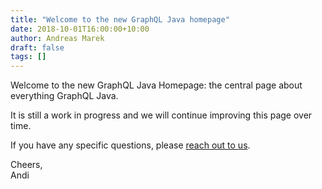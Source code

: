 ```yaml
---
title: "Welcome to the new GraphQL Java homepage"
date: 2018-10-01T16:00:00+10:00
author: Andreas Marek
draft: false
tags: []
---
```


Welcome to the new GraphQL Java Homepage: the central page about everything GraphQL Java. 

It is still a work in progress and we will continue improving this page over time.

If you have any specific questions, please [reach out to us](mailto:hello@graphql-java.com).

Cheers,<br>
Andi
